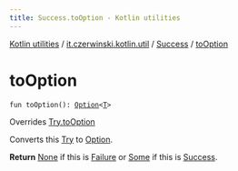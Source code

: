 ```yaml
---
title: Success.toOption - Kotlin utilities
---
```


[Kotlin utilities](../../index.html) / [it.czerwinski.kotlin.util](../index.html) / [Success](index.html) / [toOption](./to-option.html)

# toOption

`fun toOption(): `[`Option`](../-option/index.html)`<`[`T`](index.html#T)`>`

Overrides [Try.toOption](../-try/to-option.html)

Converts this [Try](../-try/index.html) to [Option](../-option/index.html).

**Return**
[None](../-none/index.html) if this is [Failure](../-failure/index.html) or [Some](../-some/index.html) if this is [Success](index.html).

